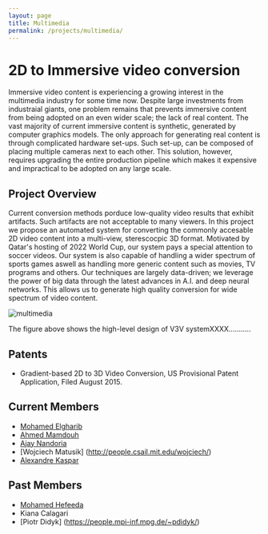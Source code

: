 ```yaml
---
layout: page
title: Multimedia
permalink: /projects/multimedia/
---
```


# 2D to Immersive video conversion

Immersive video content is experiencing a growing interest in the multimedia industry for some time now. Despite large investments from industraial giants, one problem remains that prevents immersive content from being adopted on an even wider scale; the lack of real content. The vast majority of
current immersive content is synthetic, generated by computer graphics models. The only approach for generating real content is through complicated hardware set-ups. Such set-up, can be composed of placing multiple cameras next to each other. This solution, however, requires upgrading the entire production pipeline which makes it expensive and impractical to be adopted on any large scale. 


## Project Overview

Current conversion methods porduce low-quality video results that exhibit artifacts. Such artifacts are not acceptable to many viewers. In this project we propose an automated system for converting the commonly accesable 2D video content into a multi-view, sterescocpic 3D format. Motivated by Qatar's hosting of 2022 World Cup, our system pays a special attention to soccer videos. Our system is also capable of handling a wider spectrum of sports games aswell as handling more generic content such as movies, TV programs and others. Our techniques are largely data-driven; we leverage the power of big data through the latest advances in A.I. and deep neural networks. This allows us to generate high quality conversion for wide spectrum of video content.

 
![multimedia](/projects/multimedia/system_architecture.png)

The figure above shows the high-level design of V3V systemXXXX...........

## Patents
- Gradient-based 2D to 3D Video Conversion, US Provisional Patent Application, Filed August 2015.

## Current Members
- [Mohamed Elgharib](/people/melgharib/) 
- [Ahmed Mamdouh](/people/ahassanien/)
- [Ajay Nandoria](/people/anandoriya/)
- [Wojciech Matusik] (http://people.csail.mit.edu/wojciech/)
- [Alexandre Kaspar](http://w-x.ch/)

## Past Members
- [Mohamed Hefeeda](/people/mhefeeda/)
- Kiana Calagari                 
- [Piotr Didyk] (https://people.mpi-inf.mpg.de/~pdidyk/)

